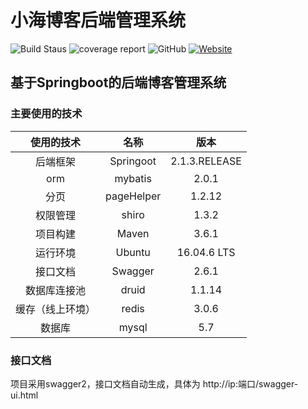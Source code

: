  # 小海博客后端管理系统
![Build Staus](https://github.com/xiaohai2271/blog-backEnd/workflows/Blog%20backEnd%20CI/badge.svg?branch=master&event=push) ![coverage report](https://gitlab.com/xiaohai2271/blog-backEnd/badges/master/coverage.svg) ![GitHub](https://img.shields.io/github/license/xiaohai2271/blog-backEnd) [![Website](https://img.shields.io/website?up_message=%E5%B0%8F%E6%B5%B7%E5%8D%9A%E5%AE%A2&url=https%3A%2F%2Fwww.celess.cn)](https://www.celess.cn)
  ## 基于Springboot的后端博客管理系统




  ### 主要使用的技术

|    使用的技术    |    名称    |     版本      |
| :--------------: | :--------: | :-----------: |
|     后端框架     | Springoot  | 2.1.3.RELEASE |
|       orm        |  mybatis   |     2.0.1     |
|       分页       | pageHelper |    1.2.12     |
|     权限管理     |   shiro    |     1.3.2     |
|     项目构建     |   Maven    |     3.6.1     |
|     运行环境     |   Ubuntu   |  16.04.6 LTS  |
|     接口文档     |  Swagger   |     2.6.1     |
|   数据库连接池   |   druid    |    1.1.14     |
| 缓存（线上环境） |   redis    |     3.0.6     |
|数据库|mysql|5.7|

  ### 接口文档

   项目采用swagger2，接口文档自动生成，具体为 http://ip:端口/swagger-ui.html

